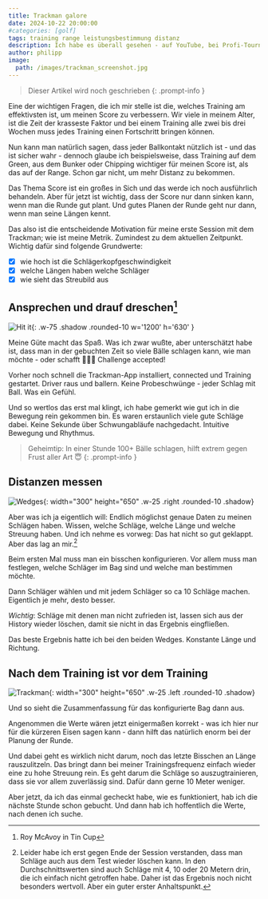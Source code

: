 ```yaml
---
title: Trackman galore
date: 2024-10-22 20:00:00
#categories: [golf]
tags: training range leistungsbestimmung distanz
description: Ich habe es überall gesehen - auf YouTube, bei Profi-Tourniren oder auf Fotos von Freunden in an anderen Clubs -> Trackman und Launch-Monitore. Also auf zur Golf Lounge in Hamburg Moorfleet.
author: philipp
image:
  path: /images/trackman_screenshot.jpg
---
```


> Dieser Artikel wird noch geschrieben
{: .prompt-info }

Eine der wichtigen Fragen, die ich mir stelle ist die, welches Training am effektivsten ist, um meinen Score zu verbessern. Wir viele in meinem Alter, ist die Zeit der krasseste Faktor und bei einem Training alle zwei bis drei Wochen muss jedes Training einen Fortschritt bringen können.

Nun kann man natürlich sagen, dass jeder Ballkontakt nützlich ist - und das ist sicher wahr - dennoch glaube ich beispielsweise, dass Training auf dem Green, aus dem Bunker oder Chipping wichtiger für meinen Score ist, als das auf der Range. Schon gar nicht, um mehr Distanz zu bekommen.

Das Thema Score ist ein großes in Sich und das werde ich noch ausführlich behandeln. Aber für jetzt ist wichtig, dass der Score nur dann sinken kann, wenn man die Runde gut plant. Und gutes Planen der Runde geht nur dann, wenn man seine Längen kennt.

Das also ist die entscheidende Motivation für meine erste Session mit dem Trackman; wie ist meine Metrik. Zumindest zu dem aktuellen Zeitpunkt. Wichtig dafür sind folgende Grundwerte:

- [x] wie hoch ist die Schlägerkopfgeschwindigkeit
- [x] welche Längen haben welche Schläger
- [x] wie sieht das Streubild aus

## Ansprechen und drauf dreschen[^1]
![Hit it](/images/range_balls.jpg){: .w-75 .shadow .rounded-10 w='1200' h='630' }

Meine Güte macht das Spaß. Was ich zwar wußte, aber unterschätzt habe ist, dass man in der gebuchten Zeit so viele Bälle schlagen kann, wie man möchte - oder schafft 🏌🏼😎 Challenge accepted!

Vorher noch schnell die Trackman-App installiert, connected und Training gestartet. Driver raus und ballern. Keine Probeschwünge - jeder Schlag mit Ball. Was ein Gefühl.

Und so wertlos das erst mal klingt, ich habe gemerkt wie gut ich in die Bewegung rein gekommen bin. Es waren erstaunlich viele gute Schläge dabei. Keine Sekunde über Schwungabläufe nachgedacht. Intuitive Bewegung und Rhythmus.

> Geheimtip: In einer Stunde 100+ Bälle schlagen, hilft extrem gegen Frust aller Art 😇
{: .prompt-info }

## Distanzen messen
![Wedges](/images/shot_dispersion_wedges.jpg){: width="300" height="650" .w-25 .right .rounded-10 .shadow}

Aber was ich ja eigentlich will: Endlich möglichst genaue Daten zu meinen Schlägen haben. Wissen, welche Schläge, welche Länge und welche Streuung haben. Und ich nehme es vorweg: Das hat nicht so gut geklappt. Aber das lag an mir.[^2]

Beim ersten Mal muss man ein bisschen konfigurieren. Vor allem muss man festlegen, welche Schläger im Bag sind und welche man bestimmen möchte.

Dann Schläger wählen und mit jedem Schläger so ca 10 Schläge machen. Eigentlich je mehr, desto besser.

*Wichtig*: Schläge mit denen man nicht zufrieden ist, lassen sich aus der History wieder löschen, damit sie nicht in das Ergebnis eingfließen.

Das beste Ergebnis hatte ich bei den beiden Wedges. Konstante Länge und Richtung.

## Nach dem Training ist vor dem Training
![Trackman](/images/bag_241022.jpg){: width="300" height="650" .w-25 .left .rounded-10 .shadow}

Und so sieht die Zusammenfassung für das konfigurierte Bag dann aus.

Angenommen die Werte wären jetzt einigermaßen korrekt - was ich hier nur für die kürzeren Eisen sagen kann - dann hilft das natürlich enorm bei der Planung der Runde.

Und dabei geht es wirklich nicht darum, noch das letzte Bisschen an Länge rauszulitzeln. Das bringt dann bei meiner Trainingsfrequenz einfach wieder eine zu hohe Streuung rein.
Es geht darum die Schläge so auszugtrainieren, dass sie vor allem zuverlässig sind. Dafür dann gerne 10 Meter weniger.

Aber jetzt, da ich das einmal gecheckt habe, wie es funktioniert, hab ich die nächste Stunde schon gebucht. Und dann hab ich hoffentlich die Werte, nach denen ich suche.

[^1]: Roy McAvoy in Tin Cup
[^2]: Leider habe ich erst gegen Ende der Session verstanden, dass man Schläge auch aus dem Test wieder löschen kann. In den Durchschnittswerten sind auch Schläge mit 4, 10 oder 20 Metern drin, die ich einfach nicht getroffen habe. Daher ist das Ergebnis noch nicht besonders wertvoll. Aber ein guter erster Anhaltspunkt.